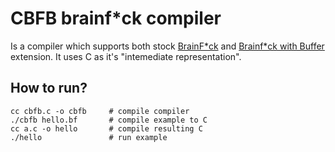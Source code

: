 # CBFB brainf*ck compiler

Is a compiler which supports both stock [BrainF*ck](https://esolangs.org/wiki/Brainfuck) and [Brainf*ck with Buffer](https://esolangs.org/wiki/Brainfuck$) extension.
It uses C as it's "intemediate representation".

## How to run?

```console
cc cbfb.c -o cbfb     # compile compiler
./cbfb hello.bf       # compile example to C
cc a.c -o hello       # compile resulting C
./hello               # run example
```
